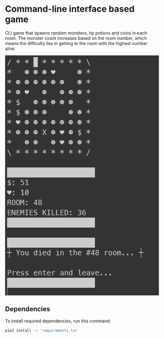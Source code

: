 # Command-line interface based game

CLI game that spawns random monsters, hp potions and coins in each room.
The monster count increases based on the room number, which means the difficulty lies in getting to the room with the highest number alive.

![alt text](preview.png)

## Dependencies
To install required dependencies, run this command:
```bash
pip3 install -r 'requirements.txt'
```
